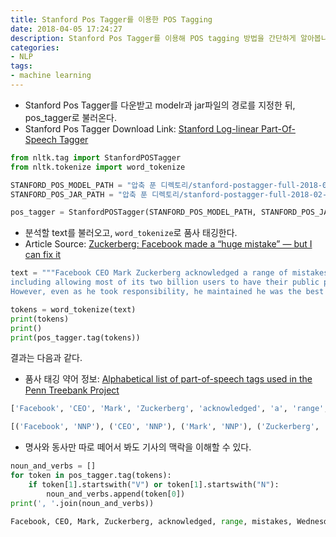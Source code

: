 ```yaml
---
title: Stanford Pos Tagger를 이용한 POS Tagging
date: 2018-04-05 17:24:27
description: Stanford Pos Tagger를 이용해 POS tagging 방법을 간단하게 알아봅니다.
categories:
- NLP
tags:
- machine learning
---
```


- Stanford Pos Tagger를 다운받고 modelr과 jar파일의 경로를 지정한 뒤, pos_tagger로 불러온다.
- Stanford Pos Tagger Download Link: [Stanford Log-linear Part-Of-Speech Tagger](https://nlp.stanford.edu/software/tagger.html)

```python
from nltk.tag import StanfordPOSTagger
from nltk.tokenize import word_tokenize

STANFORD_POS_MODEL_PATH = "압축 푼 디렉토리/stanford-postagger-full-2018-02-27/models/english-bidirectional-distsim.tagger"
STANFORD_POS_JAR_PATH = "압축 푼 디렉토리/stanford-postagger-full-2018-02-27/stanford-postagger-3.9.1.jar"

pos_tagger = StanfordPOSTagger(STANFORD_POS_MODEL_PATH, STANFORD_POS_JAR_PATH)
```

- 분석할 text를 불러오고, `word_tokenize`로 품사 태깅한다.
- Article Source: [Zuckerberg: Facebook made a “huge mistake” — but I can fix it](https://www.axios.com/)

```python
text = """Facebook CEO Mark Zuckerberg acknowledged a range of mistakes on Wednesday, 
including allowing most of its two billion users to have their public profile data scraped by outsiders. 
However, even as he took responsibility, he maintained he was the best person to fix the problems he created."""

tokens = word_tokenize(text)
print(tokens)
print()
print(pos_tagger.tag(tokens))
```

결과는 다음과 같다.

- 품사 태깅 약어 정보: [Alphabetical list of part-of-speech tags used in the Penn Treebank Project](https://www.ling.upenn.edu/courses/Fall_2003/ling001/penn_treebank_pos.html)

```python
['Facebook', 'CEO', 'Mark', 'Zuckerberg', 'acknowledged', 'a', 'range', 'of', 'mistakes', 'on', 'Wednesday', ',', 'including', 'allowing', 'most', 'of', 'its', 'two', 'billion', 'users', 'to', 'have', 'their', 'public', 'profile', 'data', 'scraped', 'by', 'outsiders', '.', 'However', ',', 'even', 'as', 'he', 'took', 'responsibility', ',', 'he', 'maintained', 'he', 'was', 'the', 'best', 'person', 'to', 'fix', 'the', 'problems', 'he', 'created', '.']

[('Facebook', 'NNP'), ('CEO', 'NNP'), ('Mark', 'NNP'), ('Zuckerberg', 'NNP'), ('acknowledged', 'VBD'), ('a', 'DT'), ('range', 'NN'), ('of', 'IN'), ('mistakes', 'NNS'), ('on', 'IN'), ('Wednesday', 'NNP'), (',', ','), ('including', 'VBG'), ('allowing', 'VBG'), ('most', 'JJS'), ('of', 'IN'), ('its', 'PRP$'), ('two', 'CD'), ('billion', 'CD'), ('users', 'NNS'), ('to', 'TO'), ('have', 'VB'), ('their', 'PRP$'), ('public', 'JJ'), ('profile', 'NN'), ('data', 'NNS'), ('scraped', 'VBN'), ('by', 'IN'), ('outsiders', 'NNS'), ('.', '.'), ('However', 'RB'), (',', ','), ('even', 'RB'), ('as', 'IN'), ('he', 'PRP'), ('took', 'VBD'), ('responsibility', 'NN'), (',', ','), ('he', 'PRP'), ('maintained', 'VBD'), ('he', 'PRP'), ('was', 'VBD'), ('the', 'DT'), ('best', 'JJS'), ('person', 'NN'), ('to', 'TO'), ('fix', 'VB'), ('the', 'DT'), ('problems', 'NNS'), ('he', 'PRP'), ('created', 'VBD'), ('.', '.')]
```

- 명사와 동사만 따로 떼어서 봐도 기사의 맥락을 이해할 수 있다.

```python
noun_and_verbs = []
for token in pos_tagger.tag(tokens):
    if token[1].startswith("V") or token[1].startswith("N"):
        noun_and_verbs.append(token[0])
print(', '.join(noun_and_verbs))
```

```python
Facebook, CEO, Mark, Zuckerberg, acknowledged, range, mistakes, Wednesday, including, allowing, users, have, profile, data, scraped, outsiders, took, responsibility, maintained, was, person, fix, problems, created
```


